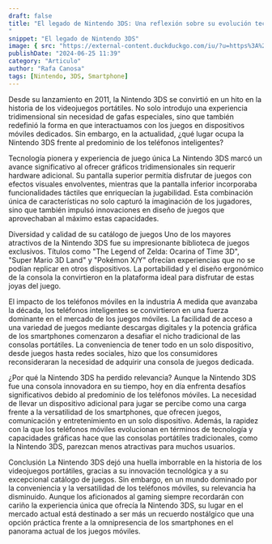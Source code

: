 ```yaml
---
draft: false
title: "El legado de Nintendo 3DS: Una reflexión sobre su evolución tecnológica y su relevancia en la era de los smartphones
"
snippet: "El legado de Nintendo 3DS"
image: { src: "https://external-content.duckduckgo.com/iu/?u=https%3A%2F%2Fwww.bhphotovideo.com%2Fimages%2Fimages2500x2500%2Fnintendo_redsraaa_3ds_xl_game_system_1113511.jpg&f=1&nofb=1&ipt=227f6a28cf4e7a815c9cdc3f65e17a7b826dd8a3d6bbce43eb1006a4035df99d&ipo=images", alt: "Nintendo 3DS" }
publishDate: "2024-06-25 11:39"
category: "Articulo"
author: "Rafa Canosa"
tags: [Nintendo, 3DS, Smartphone]
---
```


Desde su lanzamiento en 2011, la Nintendo 3DS se convirtió en un hito en la historia de los videojuegos portátiles. No solo introdujo una experiencia tridimensional sin necesidad de gafas especiales, sino que también redefinió la forma en que interactuamos con los juegos en dispositivos móviles dedicados. Sin embargo, en la actualidad, ¿qué lugar ocupa la Nintendo 3DS frente al predominio de los teléfonos inteligentes?

Tecnología pionera y experiencia de juego única
La Nintendo 3DS marcó un avance significativo al ofrecer gráficos tridimensionales sin requerir hardware adicional. Su pantalla superior permitía disfrutar de juegos con efectos visuales envolventes, mientras que la pantalla inferior incorporaba funcionalidades táctiles que enriquecían la jugabilidad. Esta combinación única de características no solo capturó la imaginación de los jugadores, sino que también impulsó innovaciones en diseño de juegos que aprovechaban al máximo estas capacidades.

Diversidad y calidad de su catálogo de juegos
Uno de los mayores atractivos de la Nintendo 3DS fue su impresionante biblioteca de juegos exclusivos. Títulos como "The Legend of Zelda: Ocarina of Time 3D", "Super Mario 3D Land" y "Pokémon X/Y" ofrecían experiencias que no se podían replicar en otros dispositivos. La portabilidad y el diseño ergonómico de la consola la convirtieron en la plataforma ideal para disfrutar de estas joyas del juego.

El impacto de los teléfonos móviles en la industria
A medida que avanzaba la década, los teléfonos inteligentes se convirtieron en una fuerza dominante en el mercado de los juegos móviles. La facilidad de acceso a una variedad de juegos mediante descargas digitales y la potencia gráfica de los smartphones comenzaron a desafiar el nicho tradicional de las consolas portátiles. La conveniencia de tener todo en un solo dispositivo, desde juegos hasta redes sociales, hizo que los consumidores reconsideraran la necesidad de adquirir una consola de juegos dedicada.

¿Por qué la Nintendo 3DS ha perdido relevancia?
Aunque la Nintendo 3DS fue una consola innovadora en su tiempo, hoy en día enfrenta desafíos significativos debido al predominio de los teléfonos móviles. La necesidad de llevar un dispositivo adicional para jugar se percibe como una carga frente a la versatilidad de los smartphones, que ofrecen juegos, comunicación y entretenimiento en un solo dispositivo. Además, la rapidez con la que los teléfonos móviles evolucionan en términos de tecnología y capacidades gráficas hace que las consolas portátiles tradicionales, como la Nintendo 3DS, parezcan menos atractivas para muchos usuarios.

Conclusión
La Nintendo 3DS dejó una huella imborrable en la historia de los videojuegos portátiles, gracias a su innovación tecnológica y a su excepcional catálogo de juegos. Sin embargo, en un mundo dominado por la conveniencia y la versatilidad de los teléfonos móviles, su relevancia ha disminuido. Aunque los aficionados al gaming siempre recordarán con cariño la experiencia única que ofrecía la Nintendo 3DS, su lugar en el mercado actual está destinado a ser más un recuerdo nostálgico que una opción práctica frente a la omnipresencia de los smartphones en el panorama actual de los juegos móviles.
